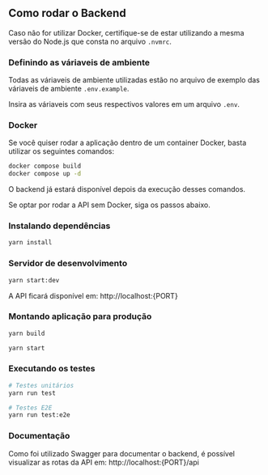 ## Como rodar o Backend

Caso não for utilizar Docker, certifique-se de estar utilizando a mesma versão do Node.js que consta no arquivo `.nvmrc`.

### Definindo as váriaveis de ambiente

Todas as váriaveis de ambiente utilizadas estão no arquivo de exemplo das váriaveis de ambiente `.env.example`.

Insira as váriaveis com seus respectivos valores em um arquivo `.env`.

### Docker

Se você quiser rodar a aplicação dentro de um container Docker, basta utilizar os seguintes comandos:

```bash
docker compose build
docker compose up -d
```

O backend já estará disponível depois da execução desses comandos.

Se optar por rodar a API sem Docker, siga os passos abaixo.

### Instalando dependências

```bash
yarn install
```

### Servidor de desenvolvimento

```bash
yarn start:dev
```

A API ficará disponível em: http://localhost:{PORT}

### Montando aplicação para produção

```bash
yarn build

yarn start
```

### Executando os testes

```bash
# Testes unitários
yarn run test

# Testes E2E
yarn run test:e2e
```

### Documentação

Como foi utilizado Swagger para documentar o backend, é possível visualizar as rotas da API em: http://localhost:{PORT}/api
